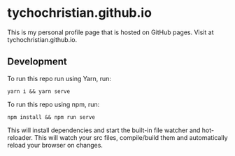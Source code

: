 # tychochristian.github.io
This is my personal profile page that is hosted on GitHub pages. Visit at tychochristian.github.io.

## Development
To run this repo run using Yarn, run:
```
yarn i && yarn serve
```

To run this repo using npm, run:
```
npm install && npm run serve
```

This will install dependencies and start the built-in file watcher and hot-reloader. This will watch your src files, compile/build them and automatically reload your browser on changes.
